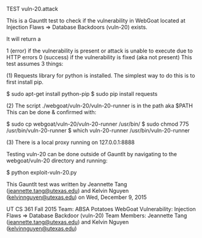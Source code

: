 TEST vuln-20.attack

This is a Gauntlt test to check if the vulnerability in WebGoat located at Injection Flaws => Database Backdoors (vuln-20) exists.

It will return a

1 (error) if the vulnerability is present or attack is unable to execute due to HTTP errors
0 (success) if the vulnerability is fixed (aka not present)
This test assumes 3 things:

(1) Requests library for python is installed. The simplest way to do this is to first install pip.

$ sudo apt-get install python-pip
$ sudo pip install requests

(2) The script ./webgoat/vuln-20/vuln-20-runner is in the path aka $PATH This can be done & confirmed with:

$ sudo cp webgoat/vuln-20/vuln-20-runner /usr/bin/
$ sudo chmod 775 /usr/bin/vuln-20-runner 
$ which vuln-20-runner
/usr/bin/vuln-20-runner

(3) There is a local proxy running on 127.0.0.1:8888

Testing vuln-20 can be done outside of Gauntlt by navigating to the webgoat/vuln-20 directory and running:

$ python exploit-vuln-20.py

This Gauntlt test was written by Jeannette Tang (jeannette.tang@utexas.edu) and Kelvin Nguyen (kelvinnguyen@utexas.edu) on Wed, December 9, 2015

UT CS 361 Fall 2015
Team: ABSA Potatoes
WebGoat Vulnerability: Injection Flaws => Database Backdoor (vuln-20)
Team Members: Jeannette Tang (jeannette.tang@utexas.edu) and Kelvin Nguyen (kelvinnguyen@utexas.edu)

